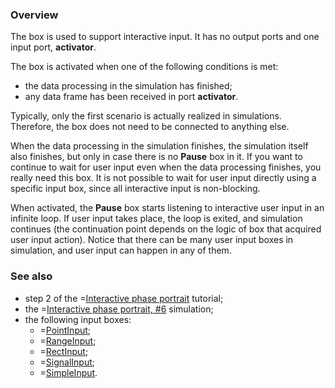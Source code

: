 ### Overview
The box is used to support interactive input.
It has no output ports and one input port, **activator**.

The box is activated when one of the following conditions is met:
* the data processing in the simulation has finished;
* any data frame has been received in port **activator**.

Typically, only the first scenario is actually realized in simulations. Therefore, the box does not need to be connected to anything else.

When the data processing in the simulation finishes, the simulation itself also finishes, but only in case there is no **Pause** box in it.
If you want to continue to wait for user input even when the data processing finishes, you really need this box.
It is not possible to wait for user input directly using a specific input box, since all interactive input is non-blocking.

When activated, the **Pause** box starts listening to interactive user input in an infinite loop. If user input takes place, the loop is exited,
and simulation continues (the continuation point depends on the logic of box that acquired user input action).
Notice that there can be many user input boxes in simulation, and user input can happen in any of them.

### See also
* step 2 of the =[Interactive phase portrait](/doc#tut/-/interactive-phase-portrait) tutorial;
* the =[Interactive phase portrait, #6](/editor?sim=interactive-phase-portrait-6) simulation;
* the following input boxes:
    * =[PointInput](/doc#box/PointInput);
    * =[RangeInput](/doc#box/RangeInput);
    * =[RectInput](/doc#box/RectInput);
    * =[SignalInput](/doc#box/SignalInput);
    * =[SimpleInput](/doc#box/SignalInput).
